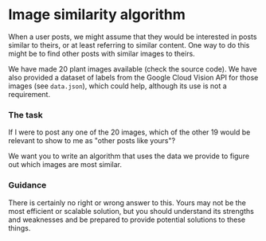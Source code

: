 # Image similarity algorithm

When a user posts, we might assume that they would be interested in
posts similar to theirs, or at least referring to similar content. One way to do
this might be to find other posts with similar images to theirs.

We have made 20 plant images available (check the source code). We have also
provided a dataset of labels from the Google Cloud Vision API for those images
(see `data.json`), which could help, although its use is not a requirement.

### The task

If I were to post any one of the 20 images, which of the other 19 would be
relevant to show to me as "other posts like yours"?

We want you to write an algorithm that uses the data we provide to figure out which
images are most similar.

### Guidance

There is certainly no right or wrong answer to this. Yours may not be the most efficient
or scalable solution, but you should understand its strengths and weaknesses and be
prepared to provide potential solutions to these things.
